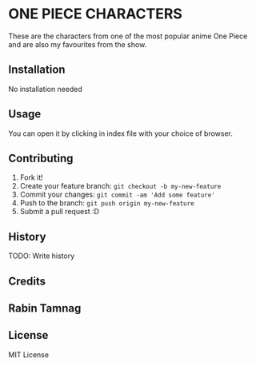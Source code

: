 
# ONE PIECE CHARACTERS
These are the characters from one of the most popular anime One Piece and are also my favourites from the show.
## Installation
No installation needed
## Usage
You can open it by clicking in index file with your choice of browser.
## Contributing
1. Fork it!
2. Create your feature branch: `git checkout -b my-new-feature`
3. Commit your changes: `git commit -am 'Add some feature'`
4. Push to the branch: `git push origin my-new-feature`
5. Submit a pull request :D
## History
TODO: Write history
## Credits
## Rabin Tamnag 
## License
MIT License
